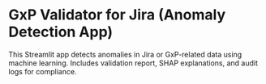 # GxP Validator for Jira (Anomaly Detection App)

This Streamlit app detects anomalies in Jira or GxP-related data using machine learning.
Includes validation report, SHAP explanations, and audit logs for compliance.
